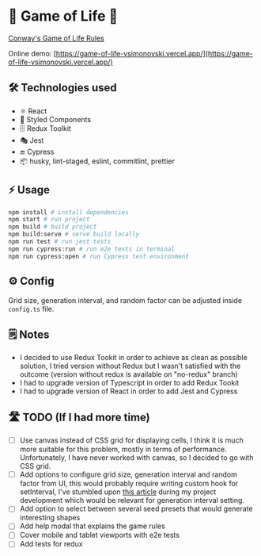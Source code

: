 # 🦠 Game of Life 🦠

[Conway's Game of Life Rules](https://en.wikipedia.org/wiki/Conway%27s_Game_of_Life)

Online demo: [https://game-of-life-vsimonovski.vercel.app/](https://game-of-life-vsimonovski.vercel.app/)

## 🛠 Technologies used

- ⚛️ React
- 💅 Styled Components
- 🗄 Redux Toolkit
- 🎭 Jest
- 🔚 Cypress
- 📦 husky, lint-staged, eslint, commitlint, prettier

## ⚡️ Usage

```bash
npm install # install dependencies
npm start # run project
npm build # build project
npm build:serve # serve build locally
npm run test # run jest tests
npm run cypress:run # run e2e tests in terminal
npm run cypress:open # run Cypress test environment
```

## ⚙️ Config

Grid size, generation interval, and random factor can be adjusted inside `config.ts` file.

## 🗒 Notes

- I decided to use Redux Tookit in order to achieve as clean as possible solution, I tried version without Redux but I wasn't satisfied with the outcome (version without redux is available on "no-redux" branch)
- I had to upgrade version of Typescript in order to add Redux Tookit
- I had to upgrade version of React in order to add Jest and Cypress

## 🛣 TODO (If I had more time)

- [ ] Use canvas instead of CSS grid for displaying cells, I think it is much more suitable for this problem, mostly in terms of performance. Unfortunately, I have never worked with canvas, so I decided to go with CSS grid.
- [ ] Add options to configure grid size, generation interval and random factor from UI, this would probably require writing custom hook for setInterval, I've stumbled upon [this article](https://overreacted.io/making-setinterval-declarative-with-react-hooks/) during my project development which would be relevant for generation interval setting.
- [ ] Add option to select between several seed presets that would generate interesting shapes
- [ ] Add help modal that explains the game rules
- [ ] Cover mobile and tablet viewports with e2e tests
- [ ] Add tests for redux
